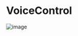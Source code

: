 # VoiceControl

![image](https://user-images.githubusercontent.com/49749622/180736810-9685d6ce-c5cc-4ec8-86f1-adaa528ee135.png)

